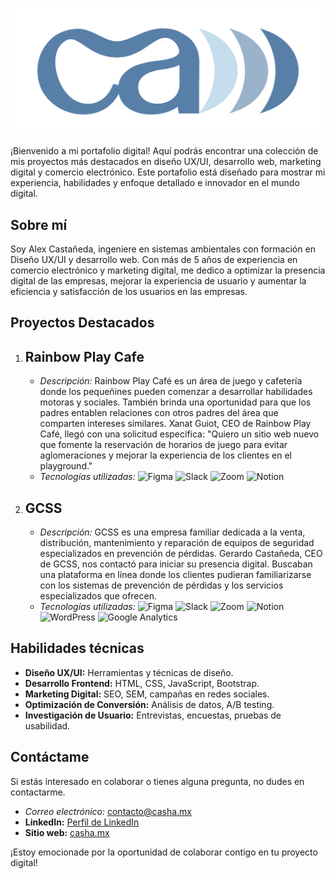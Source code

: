 ![Logo casha](images/brand/monograma.png)

¡Bienvenido a mi portafolio digital! Aquí podrás encontrar una colección de mis proyectos más destacados en diseño UX/UI,
desarrollo web, marketing digital y comercio electrónico. Este portafolio está diseñado para mostrar mi experiencia, 
habilidades y enfoque detallado e innovador en el mundo digital.

## Sobre mí

Soy Alex Castañeda, ingeniere en sistemas ambientales con formación en Diseño UX/UI y desarrollo web. 
Con más de 5 años de experiencia en comercio electrónico y marketing digital, me dedico a optimizar la presencia digital de las empresas, 
mejorar la experiencia de usuario y aumentar la eficiencia y satisfacción de los usuarios en las empresas.

## Proyectos Destacados
1. ## Rainbow Play Cafe
   - *Descripción:*
     Rainbow Play Café es un área de juego y cafetería donde los pequeñines pueden comenzar a desarrollar habilidades motoras y sociales.
     También brinda una oportunidad para que los padres entablen relaciones con otros padres del área que comparten intereses similares.
     Xanat Guiot, CEO de Rainbow Play Café, llegó con una solicitud específica: "Quiero un sitio web nuevo que fomente la reservación de
     horarios de juego para evitar aglomeraciones y mejorar la experiencia de los clientes en el playground."
    - *Tecnologías utilizadas:*
      <img src="https://img.shields.io/badge/Figma-%232E4564" alt="Figma">
      <img src="https://img.shields.io/badge/Slack-%2370A0AF" alt="Slack">
      <img src="https://img.shields.io/badge/Zoom-%2370A0AF" alt="Zoom">
      <img src="https://img.shields.io/badge/Notion-%23706993" alt="Notion">
2. ## GCSS
   - *Descripción:*
     GCSS es una empresa familiar dedicada a la venta, distribución, mantenimiento y reparación de equipos de seguridad especializados en
     prevención de pérdidas. Gerardo Castañeda, CEO de GCSS, nos contactó para iniciar su presencia digital. Buscaban una plataforma en línea
     donde los clientes pudieran familiarizarse con los sistemas de prevención de pérdidas y los servicios especializados que ofrecen.
    - *Tecnologías utilizadas:*
      <img src="https://img.shields.io/badge/Figma-%232E4564" alt="Figma">
      <img src="https://img.shields.io/badge/Slack-%2370A0AF" alt="Slack">
      <img src="https://img.shields.io/badge/Zoom-%2370A0AF" alt="Zoom">
      <img src="https://img.shields.io/badge/Notion-%23706993" alt="Notion">
      <img src="https://img.shields.io/badge/WordPress-%23A0C1B9" alt="WordPress">
      <img src="https://img.shields.io/badge/Google%20Analytics-%23EBBAB9" alt="Google Analytics">

## Habilidades técnicas
- **Diseño UX/UI:** Herramientas y técnicas de diseño.
- **Desarrollo Frontend:** HTML, CSS, JavaScript, Bootstrap.
- **Marketing Digital:** SEO, SEM, campañas en redes sociales.
- **Optimización de Conversión:** Análisis de datos, A/B testing.
- **Investigación de Usuario:** Entrevistas, encuestas, pruebas de usabilidad.

## Contáctame
Si estás interesado en colaborar o tienes alguna pregunta, no dudes en contactarme.
- *Correo electrónico:* [contacto@casha.mx](mailto:contacto@casha.mx)
- **LinkedIn:** [Perfil de LinkedIn](https://www.linkedin.com/in/alexcasha/)
- **Sitio web:** [casha.mx](https://casha.mx)

¡Estoy emocionade por la oportunidad de colaborar contigo en tu proyecto digital!

